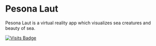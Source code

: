 # Pesona Laut

Pesona Laut is a virtual reality app which visualizes sea creatures and beauty of sea.

[![Visits Badge](https://badges.pufler.dev/visits/kevinadhiguna/pesona-laut-unity)](https://github.com/kevinadhiguna)
